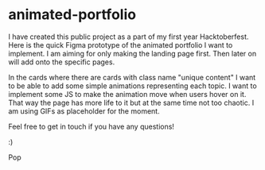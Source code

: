 # animated-portfolio

I have created this public project as a part of my first year Hacktoberfest. Here is the quick Figma prototype of the animated portfolio I want to implement. I am aiming for only making the landing page first. Then later on will add onto the specific pages. 

In the cards where there are cards with class name "unique content" I want to be able to add some simple animations representing each topic. I want to implement some JS to make the animation move when users hover on it. That way the page has more life to it but at the same time not too chaotic. I am using GIFs as placeholder for the moment. 

Feel free to get in touch if you have any questions!

:)

Pop
